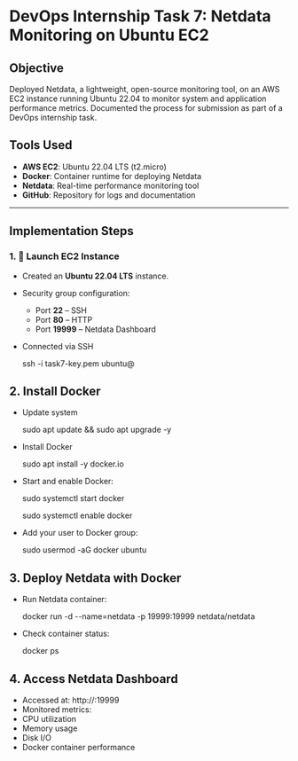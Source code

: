 # DevOps Internship Task 7: Netdata Monitoring on Ubuntu EC2

## Objective

Deployed Netdata, a lightweight, open-source monitoring tool, on an AWS EC2 instance running Ubuntu 22.04 to monitor system and application performance metrics. Documented the process for submission as part of a DevOps internship task.

##  Tools Used

- **AWS EC2**: Ubuntu 22.04 LTS (t2.micro)
- **Docker**: Container runtime for deploying Netdata
- **Netdata**: Real-time performance monitoring tool
- **GitHub**: Repository for logs and documentation

---

##  Implementation Steps

### 1. 🚀 Launch EC2 Instance

- Created an **Ubuntu 22.04 LTS** instance.
  
- Security group configuration:
  
  - Port **22** – SSH
  - Port **80** – HTTP
  - Port **19999** – Netdata Dashboard

- Connected via SSH
  
  ssh -i task7-key.pem ubuntu@<your-ec2-public-ip>

## 2. Install Docker

- Update system

  sudo apt update && sudo apt upgrade -y

- Install Docker

  sudo apt install -y docker.io

- Start and enable Docker:

  sudo systemctl start docker

  sudo systemctl enable docker

- Add your user to Docker group:

  sudo usermod -aG docker ubuntu


## 3. Deploy Netdata with Docker

- Run Netdata container:

  docker run -d --name=netdata -p 19999:19999 netdata/netdata

- Check container status:

  docker ps

## 4. Access Netdata Dashboard

   - Accessed at: http://:19999
   - Monitored metrics:
   - CPU utilization
   - Memory usage
   - Disk I/O
   - Docker container performance

